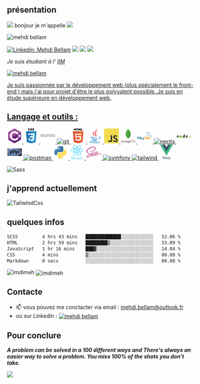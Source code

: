   ## présentation ##
  
  <img src="https://user-images.githubusercontent.com/42378118/110234147-e3259600-7f4e-11eb-95be-0c4047144dea.gif" width="30"> bonjour je m'appelle 
<img src="https://user-images.githubusercontent.com/42378118/110234147-e3259600-7f4e-11eb-95be-0c4047144dea.gif" width="30">
  
  
  ![mehdi bellam](https://user-images.githubusercontent.com/94788341/189873431-10d89fb5-4626-41b5-ae86-7204598f7b2d.gif)
  
  
  [![Linkedin: Mehdi Bellam](https://img.shields.io/badge/linkedin-Mehdi%20Bellam-blue?style=plastic-square&logo=Linkedin&logoColor=white&link=https://www.linkedin.com/in/mehdi-bellam-8357861b7/)](https://www.linkedin.com/in/mehdi-bellam-8357861b7/)
  ![](https://komarev.com/ghpvc/?username=imdimeh&label=Profile%20views&color=0e75b6&style=flat)
 ![](https://img.shields.io/badge/Editor-VS_Code-informational?style=flat&logo=visual-studio-code&logoColor=white&color=6aa6f8)
 ![](https://img.shields.io/badge/OS-windows%20-blue?style=plastic&logo=windows)

  
  <p><em> Je suis étudiant à l' <a href="https://www.iim.fr">IIM 
</em></p>

  ![mehdi bellam](https://user-images.githubusercontent.com/94788341/189873431-10d89fb5-4626-41b5-ae86-7204598f7b2d.gif)

 Je suis passionnée par le développement web (plus spécialement le front-end ) mais j'ai pour projet d'être le plus polyvalent possible. Je suis en étude supérieure en développement web.

 
  ## Langage et outils : ##
<p align="left"> <a href="https://www.w3schools.com/cs/" target="_blank" rel="noreferrer"> <img src="https://raw.githubusercontent.com/devicons/devicon/master/icons/csharp/csharp-original.svg" alt="csharp" width="40" height="40"/> </a> <a href="https://www.w3schools.com/css/" target="_blank" rel="noreferrer"> <img src="https://raw.githubusercontent.com/devicons/devicon/master/icons/css3/css3-original-wordmark.svg" alt="css3" width="40" height="40"/> </a> <a href="https://expressjs.com" target="_blank" rel="noreferrer"> <img src="https://raw.githubusercontent.com/devicons/devicon/master/icons/express/express-original-wordmark.svg" alt="express" width="40" height="40"/> </a> <a href="https://git-scm.com/" target="_blank" rel="noreferrer"> <img src="https://www.vectorlogo.zone/logos/git-scm/git-scm-icon.svg" alt="git" width="40" height="40"/> </a> <a href="https://www.w3.org/html/" target="_blank" rel="noreferrer"> <img src="https://raw.githubusercontent.com/devicons/devicon/master/icons/html5/html5-original-wordmark.svg" alt="html5" width="40" height="40"/> </a> <a href="https://www.java.com" target="_blank" rel="noreferrer"> <img src="https://raw.githubusercontent.com/devicons/devicon/master/icons/java/java-original.svg" alt="java" width="40" height="40"/> </a> <a href="https://developer.mozilla.org/en-US/docs/Web/JavaScript" target="_blank" rel="noreferrer"> <img src="https://raw.githubusercontent.com/devicons/devicon/master/icons/javascript/javascript-original.svg" alt="javascript" width="40" height="40"/> </a> <a href="https://www.mongodb.com/" target="_blank" rel="noreferrer"> <img src="https://raw.githubusercontent.com/devicons/devicon/master/icons/mongodb/mongodb-original-wordmark.svg" alt="mongodb" width="40" height="40"/> </a> <a href="https://www.mysql.com/" target="_blank" rel="noreferrer"> <img src="https://raw.githubusercontent.com/devicons/devicon/master/icons/mysql/mysql-original-wordmark.svg" alt="mysql" width="40" height="40"/> </a> <a href="https://nextjs.org/" target="_blank" rel="noreferrer"> <img src="https://cdn.worldvectorlogo.com/logos/nextjs-2.svg" alt="nextjs" width="40" height="40"/> </a> <a href="https://nodejs.org" target="_blank" rel="noreferrer"> <img src="https://raw.githubusercontent.com/devicons/devicon/master/icons/nodejs/nodejs-original-wordmark.svg" alt="nodejs" width="40" height="40"/> </a> <a href="https://www.php.net" target="_blank" rel="noreferrer"> <img src="https://raw.githubusercontent.com/devicons/devicon/master/icons/php/php-original.svg" alt="php" width="40" height="40"/> </a> <a href="https://postman.com" target="_blank" rel="noreferrer"> <img src="https://www.vectorlogo.zone/logos/getpostman/getpostman-icon.svg" alt="postman" width="40" height="40"/> </a> <a href="https://www.python.org" target="_blank" rel="noreferrer"> <img src="https://raw.githubusercontent.com/devicons/devicon/master/icons/python/python-original.svg" alt="python" width="40" height="40"/> </a> <a href="https://reactjs.org/" target="_blank" rel="noreferrer"> <img src="https://raw.githubusercontent.com/devicons/devicon/master/icons/react/react-original-wordmark.svg" alt="react" width="40" height="40"/> </a> <a href="https://sass-lang.com" target="_blank" rel="noreferrer"> <img src="https://raw.githubusercontent.com/devicons/devicon/master/icons/sass/sass-original.svg" alt="sass" width="40" height="40"/> </a> <a href="https://symfony.com" target="_blank" rel="noreferrer"> <img src="https://symfony.com/logos/symfony_black_03.svg" alt="symfony" width="40" height="40"/> </a> <a href="https://tailwindcss.com/" target="_blank" rel="noreferrer"> <img src="https://www.vectorlogo.zone/logos/tailwindcss/tailwindcss-icon.svg" alt="tailwind" width="40" height="40"/> </a> <a href="https://vuejs.org/" target="_blank" rel="noreferrer"> <img src="https://raw.githubusercontent.com/devicons/devicon/master/icons/vuejs/vuejs-original-wordmark.svg" alt="vuejs" width="40" height="40"/> </a>  </p>



![Sass](https://img.shields.io/badge/-Sass-%23CC6699?style=flat-square&logo=sass&logoColor=ffffff)

## j'apprend actuellement ##


![TailwindCss](https://img.shields.io/badge/-TailwindCss-%231a202c?style=flat-square&logo=tailwind-css)
## quelques infos ##

<!--START_SECTION:waka-->

```text
SCSS         4 hrs 43 mins   █████████████░░░░░░░░░░░░   52.06 %
HTML         2 hrs 59 mins   ████████▒░░░░░░░░░░░░░░░░   33.09 %
JavaScript   1 hr 16 mins    ███▓░░░░░░░░░░░░░░░░░░░░░   14.04 %
CSS          4 mins          ▒░░░░░░░░░░░░░░░░░░░░░░░░   00.80 %
Markdown     0 secs          ░░░░░░░░░░░░░░░░░░░░░░░░░   00.00 %
```

<!--END_SECTION:waka-->


<p><img align="left" src="https://github-readme-stats.vercel.app/api/top-langs?username=imdimeh&show_icons=true&locale=en&layout=compact" alt="imdimeh" /></p>



<p>&nbsp;<img align="center" src="https://github-readme-stats.vercel.app/api?username=imdimeh&show_icons=true&locale=en" alt="imdimeh" /></p>

## Contacte ##

- 📫  vous pouvez me conctacter via email : mehdi.bellam@outlook.fr
-  où sur Linkedin : <a href="https://linkedin.com/in/mehdi bellam" target="blank"><img align="center" src="https://raw.githubusercontent.com/rahuldkjain/github-profile-readme-generator/master/src/images/icons/Social/linked-in-alt.svg" alt="mehdi bellam" height="20" width="30" /></a> 

## Pour conclure ##

***A problem can be solved in a 100 different ways and There's always an easier way to solve a problem.
You miss 100% of the shots you don't take.***


  <img src="https://images-wixmp-ed30a86b8c4ca887773594c2.wixmp.com/f/50cd3144-a4f0-43a8-b464-78a1714e8628/dchoqoo-c9cb91ac-14cc-49da-9ac1-5786676e8893.gif?token=eyJ0eXAiOiJKV1QiLCJhbGciOiJIUzI1NiJ9.eyJzdWIiOiJ1cm46YXBwOjdlMGQxODg5ODIyNjQzNzNhNWYwZDQxNWVhMGQyNmUwIiwiaXNzIjoidXJuOmFwcDo3ZTBkMTg4OTgyMjY0MzczYTVmMGQ0MTVlYTBkMjZlMCIsIm9iaiI6W1t7InBhdGgiOiJcL2ZcLzUwY2QzMTQ0LWE0ZjAtNDNhOC1iNDY0LTc4YTE3MTRlODYyOFwvZGNob3Fvby1jOWNiOTFhYy0xNGNjLTQ5ZGEtOWFjMS01Nzg2Njc2ZTg4OTMuZ2lmIn1dXSwiYXVkIjpbInVybjpzZXJ2aWNlOmZpbGUuZG93bmxvYWQiXX0.nNAiX6RCm94AEDVNp0-2AOI8d2xo_8TmFxcIn1Kmt0M" >



